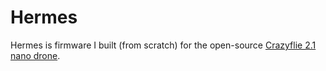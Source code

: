 # Hermes

Hermes is firmware I built (from scratch) for the open-source [Crazyflie 2.1 nano drone](https://store.bitcraze.io/collections/kits/products/crazyflie-2-1).
